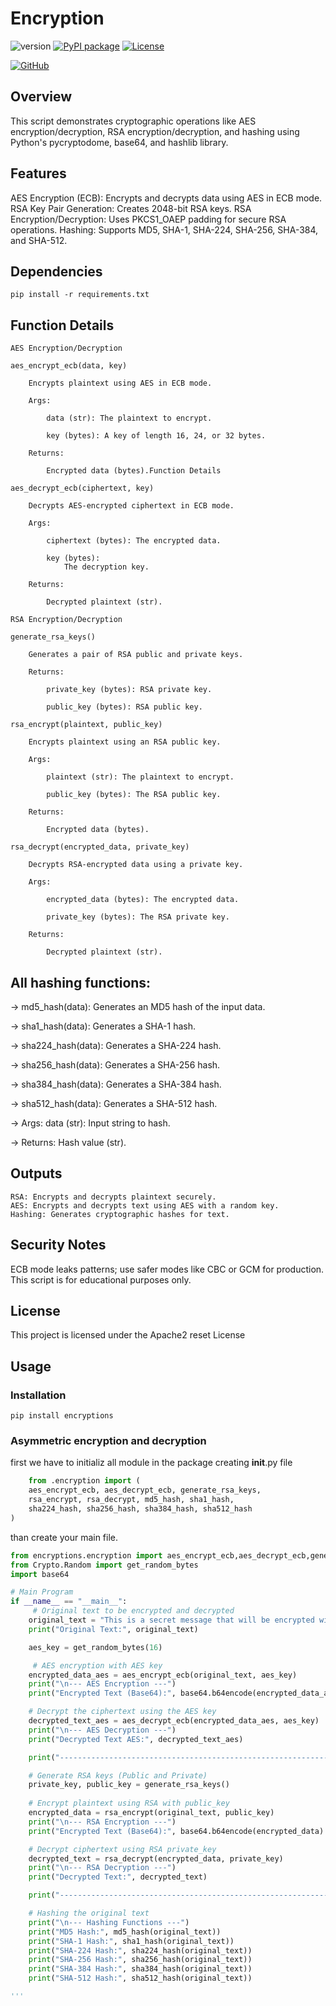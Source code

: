 # Encryption
![version](https://img.shields.io/badge/version-1.0.0-blue.svg)
[![PyPI package](https://img.shields.io/badge/pip%20install-encryptions-brightgreen)](https://pypi.org/project/encryptions/)
[![License](https://img.shields.io/github/license/BhargavLimbad786/Encryption)](https://github.com/BhargavLimbad786/Encryption/blob/main/LICENSE.txt)


<a href="https://github.com/BhargavLimbad786"><img src="https://img.shields.io/badge/GitHub-100000?style=for-the-badge&logo=github&logoColor=white" alt="GitHub"/></a>



## Overview
  This script demonstrates cryptographic operations like AES encryption/decryption, RSA encryption/decryption, and hashing using Python's pycryptodome, base64, and hashlib library.

## Features
AES Encryption (ECB): Encrypts and decrypts data using AES in ECB mode.
RSA Key Pair Generation: Creates 2048-bit RSA keys.
RSA Encryption/Decryption: Uses PKCS1_OAEP padding for secure RSA operations.
Hashing: Supports MD5, SHA-1, SHA-224, SHA-256, SHA-384, and SHA-512.

## Dependencies 

    pip install -r requirements.txt

## Function Details

    AES Encryption/Decryption

    aes_encrypt_ecb(data, key)

        Encrypts plaintext using AES in ECB mode.

        Args:

            data (str): The plaintext to encrypt.

            key (bytes): A key of length 16, 24, or 32 bytes.

        Returns:

            Encrypted data (bytes).Function Details
        
    aes_decrypt_ecb(ciphertext, key)

        Decrypts AES-encrypted ciphertext in ECB mode.

        Args:

            ciphertext (bytes): The encrypted data.

            key (bytes):
                The decryption key.

        Returns:

            Decrypted plaintext (str).

    RSA Encryption/Decryption

    generate_rsa_keys()

        Generates a pair of RSA public and private keys.

        Returns:

            private_key (bytes): RSA private key.

            public_key (bytes): RSA public key.

    rsa_encrypt(plaintext, public_key)

        Encrypts plaintext using an RSA public key.

        Args:

            plaintext (str): The plaintext to encrypt.

            public_key (bytes): The RSA public key.

        Returns:

            Encrypted data (bytes).

    rsa_decrypt(encrypted_data, private_key)

        Decrypts RSA-encrypted data using a private key.

        Args:

            encrypted_data (bytes): The encrypted data.

            private_key (bytes): The RSA private key.

        Returns:

            Decrypted plaintext (str).

                 
## All hashing functions:

-> md5_hash(data): Generates an MD5 hash of the input data.

-> sha1_hash(data): Generates a SHA-1 hash.

-> sha224_hash(data): Generates a SHA-224 hash.

-> sha256_hash(data): Generates a SHA-256 hash.

-> sha384_hash(data): Generates a SHA-384 hash.

-> sha512_hash(data): Generates a SHA-512 hash.

-> Args: data (str): Input string to hash.

-> Returns: Hash value (str).


## Outputs

    RSA: Encrypts and decrypts plaintext securely.
    AES: Encrypts and decrypts text using AES with a random key.
    Hashing: Generates cryptographic hashes for text.

## Security Notes

ECB mode leaks patterns; use safer modes like CBC or GCM for production.
This script is for educational purposes only.

## License

This project is licensed under the Apache2 reset License

## Usage

### Installation

```
pip install encryptions
```

### Asymmetric encryption and decryption

first we have to initializ all module in the package creating __init__.py file
```python
    from .encryption import (
    aes_encrypt_ecb, aes_decrypt_ecb, generate_rsa_keys, 
    rsa_encrypt, rsa_decrypt, md5_hash, sha1_hash, 
    sha224_hash, sha256_hash, sha384_hash, sha512_hash
)
```
than create your main file.
```python
from encryptions.encryption import aes_encrypt_ecb,aes_decrypt_ecb,generate_rsa_keys,rsa_encrypt,rsa_decrypt,md5_hash,sha1_hash,sha224_hash,sha256_hash,sha384_hash,sha512_hash
from Crypto.Random import get_random_bytes
import base64

# Main Program
if __name__ == "__main__":
     # Original text to be encrypted and decrypted
    original_text = "This is a secret message that will be encrypted with RSA and AES."
    print("Original Text:", original_text)

    aes_key = get_random_bytes(16)

     # AES encryption with AES key
    encrypted_data_aes = aes_encrypt_ecb(original_text, aes_key)
    print("\n--- AES Encryption ---")
    print("Encrypted Text (Base64):", base64.b64encode(encrypted_data_aes).decode('utf-8'))

    # Decrypt the ciphertext using the AES key
    decrypted_text_aes = aes_decrypt_ecb(encrypted_data_aes, aes_key)
    print("\n--- AES Decryption ---")
    print("Decrypted Text AES:", decrypted_text_aes)

    print("---------------------------------------------------------------------------------------------")

    # Generate RSA keys (Public and Private)
    private_key, public_key = generate_rsa_keys()
    
    # Encrypt plaintext using RSA with public_key
    encrypted_data = rsa_encrypt(original_text, public_key)
    print("\n--- RSA Encryption ---")
    print("Encrypted Text (Base64):", base64.b64encode(encrypted_data).decode('utf-8'))

    # Decrypt ciphertext using RSA private_key
    decrypted_text = rsa_decrypt(encrypted_data, private_key)
    print("\n--- RSA Decryption ---")
    print("Decrypted Text:", decrypted_text)

    print("---------------------------------------------------------------------------------------------")

    # Hashing the original text
    print("\n--- Hashing Functions ---")
    print("MD5 Hash:", md5_hash(original_text))
    print("SHA-1 Hash:", sha1_hash(original_text))
    print("SHA-224 Hash:", sha224_hash(original_text))
    print("SHA-256 Hash:", sha256_hash(original_text))
    print("SHA-384 Hash:", sha384_hash(original_text))
    print("SHA-512 Hash:", sha512_hash(original_text))

'''